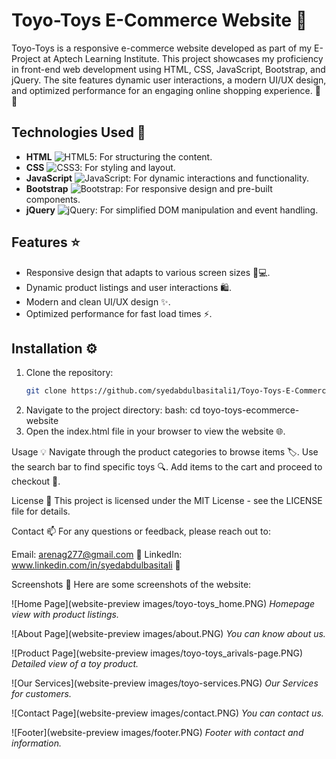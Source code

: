 # Toyo-Toys E-Commerce Website 🌟

Toyo-Toys is a responsive e-commerce website developed as part of my E-Project at Aptech Learning Institute. This project showcases my proficiency in front-end web development using HTML, CSS, JavaScript, Bootstrap, and jQuery. The site features dynamic user interactions, a modern UI/UX design, and optimized performance for an engaging online shopping experience. 🛒✨

## Technologies Used 🚀
- **HTML** ![HTML5](https://img.shields.io/badge/HTML5-%23E34F26.svg?&style=for-the-badge&logo=html5&logoColor=white): For structuring the content.
- **CSS** ![CSS3](https://img.shields.io/badge/CSS3-%231572B6.svg?&style=for-the-badge&logo=css3&logoColor=white): For styling and layout.
- **JavaScript** ![JavaScript](https://img.shields.io/badge/JavaScript-%23323330.svg?&style=for-the-badge&logo=javascript&logoColor=F7DF1E): For dynamic interactions and functionality.
- **Bootstrap** ![Bootstrap](https://img.shields.io/badge/Bootstrap-%23563D7C.svg?&style=for-the-badge&logo=bootstrap&logoColor=white): For responsive design and pre-built components.
- **jQuery** ![jQuery](https://img.shields.io/badge/jQuery-%230769AD.svg?&style=for-the-badge&logo=jquery&logoColor=white): For simplified DOM manipulation and event handling.

## Features ⭐
- Responsive design that adapts to various screen sizes 📱💻.
- Dynamic product listings and user interactions 🛍️.
- Modern and clean UI/UX design ✨.
- Optimized performance for fast load times ⚡.

## Installation ⚙️
1. Clone the repository:
   ```bash
   git clone https://github.com/syedabdulbasitali1/Toyo-Toys-E-Commerce-Website.git
2. Navigate to the project directory:
bash: cd toyo-toys-ecommerce-website
3. Open the index.html file in your browser to view the website 🌐.

Usage 💡
Navigate through the product categories to browse items 🏷️.
Use the search bar to find specific toys 🔍.
Add items to the cart and proceed to checkout 🛒.

License 📝
This project is licensed under the MIT License - see the LICENSE file for details.

Contact 📫
For any questions or feedback, please reach out to:

Email: arenag277@gmail.com 📧
LinkedIn: www.linkedin.com/in/syedabdulbasitali 🔗

Screenshots 📸
Here are some screenshots of the website:

![Home Page](website-preview images/toyo-toys_home.PNG)
*Homepage view with product listings.*

![About Page](website-preview images/about.PNG)
*You can know about us.*

![Product Page](website-preview images/toyo-toys_arivals-page.PNG)
*Detailed view of a toy product.*

![Our Services](website-preview images/toyo-services.PNG)
*Our Services for customers.*

![Contact Page](website-preview images/contact.PNG)
*You can contact us.*

![Footer](website-preview images/footer.PNG)
*Footer with contact and information.*

 

